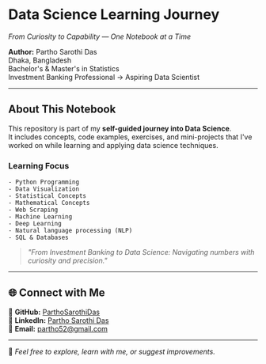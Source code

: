 #  Data Science Learning Journey  
*From Curiosity to Capability — One Notebook at a Time*

**Author:** Partho Sarothi Das  
	Dhaka, Bangladesh  
	Bachelor's & Master's in Statistics  
	Investment Banking Professional → Aspiring Data Scientist  

---

##  About This Notebook

This repository is part of my **self-guided journey into Data Science**.  
It includes concepts, code examples, exercises, and mini-projects that I've worked on while learning and applying data science techniques.

###  Learning Focus  
	- Python Programming  
	- Data Visualization
 	- Statistical Concepts
  	- Mathematical Concepts
   	- Web Scraping
	- Machine Learning  
	- Deep Learning
 	- Natural language processing (NLP)	
	- SQL & Databases  
	

>  *"From Investment Banking to Data Science: Navigating numbers with curiosity and precision."*

---

## 🌐 Connect with Me  
🔗 **GitHub:** [ParthoSarothiDas](https://github.com/ParthoSarothiDas)  
🔗 **LinkedIn:** [Partho Sarothi Das](https://www.linkedin.com/in/partho-sarothi-das/)  
📧 **Email:** partho52@gmail.com  

---

📌 *Feel free to explore, learn with me, or suggest improvements.*  
